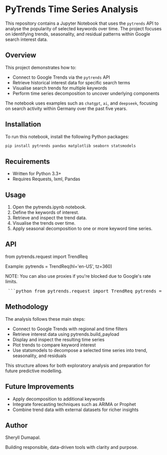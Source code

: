 # PyTrends Time Series Analysis

This repository contains a Jupyter Notebook that uses the `pytrends` API to analyse the popularity of selected keywords over time. The project focuses on identifying trends, seasonality, and residual patterns within Google search interest data.

## Overview

This project demonstrates how to:

- Connect to Google Trends via the `pytrends` API
- Retrieve historical interest data for specific search terms
- Visualise search trends for multiple keywords
- Perform time series decomposition to uncover underlying components

The notebook uses examples such as `chatgpt`, `ai`, and `deepseek`, focusing on search activity within Germany over the past five years.


## Installation

To run this notebook, install the following Python packages:

```bash
pip install pytrends pandas matplotlib seaborn statsmodels

```

## Recuirements 
- Written for Python 3.3+
- Requires Requests, lxml, Pandas


## Usage
1. Open the pytrends.ipynb notebook.
2. Define the keywords of interest.
3. Retrieve and inspect the trend data.
4. Visualise the trends over time.
5. Apply seasonal decomposition to one or more keyword time series.

## API 
from pytrends.request import TrendReq

Example: 
pytrends = TrendReq(hl='en-US', tz=360)  

NOTE: You can also use proxies if you're blocked due to Google's rate limits.

<pre> ```python from pytrends.request import TrendReq pytrends = TrendReq( hl='en-US', tz=360, timeout=(10, 25), proxies=['https://34.203.233.13:80'], retries=2, backoff_factor=0.1, requests_args={'verify': False} ) ``` </pre>

## Methodology
The analysis follows these main steps:
- Connect to Google Trends with regional and time filters
- Retrieve interest data using pytrends.build_payload
- Display and inspect the resulting time series
- Plot trends to compare keyword interest
- Use statsmodels to decompose a selected time series into trend, seasonality, and residuals

This structure allows for both exploratory analysis and preparation for future predictive modelling.

## Future Improvements
- Apply decomposition to additional keywords
- Integrate forecasting techniques such as ARIMA or Prophet
- Combine trend data with external datasets for richer insights

## Author
Sheryll Dumapal.

Building responsible, data-driven tools with clarity and purpose.